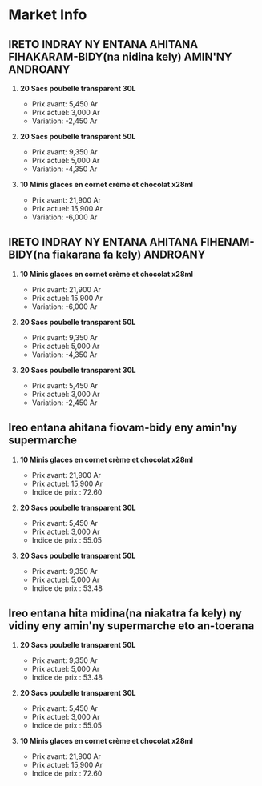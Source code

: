 # Market Info

## IRETO INDRAY NY ENTANA AHITANA FIHAKARAM-BIDY(na nidina kely) AMIN'NY ANDROANY

1. **20 Sacs poubelle transparent 30L**
   - Prix avant: 5,450 Ar
   - Prix actuel: 3,000 Ar
   - Variation: -2,450 Ar

2. **20 Sacs poubelle transparent 50L**
   - Prix avant: 9,350 Ar
   - Prix actuel: 5,000 Ar
   - Variation: -4,350 Ar

3. **10 Minis glaces en cornet crème et chocolat  x28ml**
   - Prix avant: 21,900 Ar
   - Prix actuel: 15,900 Ar
   - Variation: -6,000 Ar

## IRETO INDRAY NY ENTANA AHITANA FIHENAM-BIDY(na fiakarana fa kely) ANDROANY

1. **10 Minis glaces en cornet crème et chocolat  x28ml**
   - Prix avant: 21,900 Ar
   - Prix actuel: 15,900 Ar
   - Variation: -6,000 Ar

2. **20 Sacs poubelle transparent 50L**
   - Prix avant: 9,350 Ar
   - Prix actuel: 5,000 Ar
   - Variation: -4,350 Ar

3. **20 Sacs poubelle transparent 30L**
   - Prix avant: 5,450 Ar
   - Prix actuel: 3,000 Ar
   - Variation: -2,450 Ar

## Ireo entana ahitana fiovam-bidy eny amin'ny supermarche

1. **10 Minis glaces en cornet crème et chocolat  x28ml**
   - Prix avant: 21,900 Ar
   - Prix actuel: 15,900 Ar
   - Indice de prix : 72.60

2. **20 Sacs poubelle transparent 30L**
   - Prix avant: 5,450 Ar
   - Prix actuel: 3,000 Ar
   - Indice de prix : 55.05

3. **20 Sacs poubelle transparent 50L**
   - Prix avant: 9,350 Ar
   - Prix actuel: 5,000 Ar
   - Indice de prix : 53.48

## Ireo entana hita midina(na niakatra fa kely) ny vidiny eny amin'ny supermarche eto an-toerana

1. **20 Sacs poubelle transparent 50L**
   - Prix avant: 9,350 Ar
   - Prix actuel: 5,000 Ar
   - Indice de prix : 53.48

2. **20 Sacs poubelle transparent 30L**
   - Prix avant: 5,450 Ar
   - Prix actuel: 3,000 Ar
   - Indice de prix : 55.05

3. **10 Minis glaces en cornet crème et chocolat  x28ml**
   - Prix avant: 21,900 Ar
   - Prix actuel: 15,900 Ar
   - Indice de prix : 72.60

